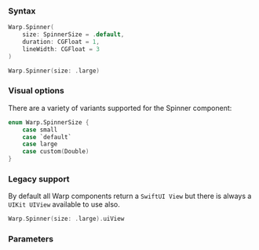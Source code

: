 ### Syntax

```swift
Warp.Spinner(
    size: SpinnerSize = .default,
    duration: CGFloat = 1,
    lineWidth: CGFloat = 3
)
```
```swift
Warp.Spinner(size: .large)
```

### Visual options
There are a variety of variants supported for the Spinner component:

```swift
enum Warp.SpinnerSize {        
    case small
    case `default`
    case large
    case custom(Double)
}
```

### Legacy support

By default all Warp components return a `SwiftUI View` but there is always a `UIKit UIView` available to use also.

```swift example
Warp.Spinner(size: .large).uiView
```

### Parameters

<api-table type=iOS component="Spinner" />
